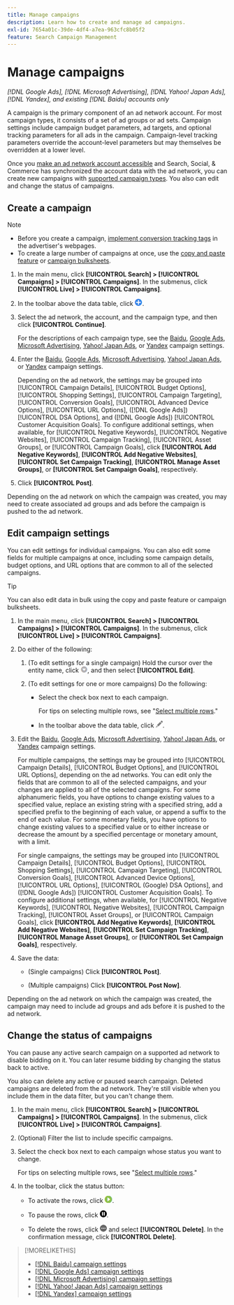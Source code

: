 ```yaml
---
title: Manage campaigns
description: Learn how to create and manage ad campaigns.
exl-id: 7654a01c-39de-4df4-a7ea-963cfc8b05f2
feature: Search Campaign Management
---
```

# Manage campaigns

*[!DNL Google Ads], [!DNL Microsoft Advertising], [!DNL Yahoo! Japan Ads], [!DNL Yandex], and existing [!DNL Baidu] accounts only*

A campaign is the primary component of an ad network account. For most campaign types, it consists of a set of ad groups or ad sets. Campaign settings include campaign budget parameters, ad targets, and optional tracking parameters for all ads in the campaign. Campaign-level tracking parameters override the account-level parameters but may themselves be overridden at a lower level.

Once you [make an ad network account accessible](/help/search-social-commerce/campaign-management/accounts/ad-network-account-manage.md) and Search, Social, & Commerce has synchronized the account data with the ad network, you can create new campaigns with [supported campaign types](/help/search-social-commerce/introduction/supported-inventory.md). You also can edit and change the status of campaigns.

## Create a campaign

>[!NOTE]
>
>* Before you create a campaign, [implement conversion tracking tags](/help/search-social-commerce/tracking/conversion-tracking-about.md) in the advertiser's webpages.
>* To create a large number of campaigns at once, use the [copy and paste feature](/help/search-social-commerce/campaign-management/campaigns/copy-paste.md) or [campaign bulksheets](/help/search-social-commerce/campaign-management/bulksheets/bulksheet-about.md).

1. In the main menu, click **[!UICONTROL Search] > [!UICONTROL Campaigns] > [!UICONTROL Campaigns]**. In the submenus, click **[!UICONTROL Live] > [!UICONTROL Campaigns]**.

1. In the toolbar above the data table, click ![Create](/help/search-social-commerce/assets/add.png "Create").

1. Select the ad network, the account, and the campaign type, and then click **[!UICONTROL Continue]**.
   
   For the descriptions of each campaign type, see the [Baidu](/help/search-social-commerce/campaign-management/campaigns/campaign-settings-baidu.md), [Google Ads](/help/search-social-commerce/campaign-management/campaigns/campaign-settings-google.md), [Microsoft Advertising](/help/search-social-commerce/campaign-management/campaigns/campaign-settings-microsoft.md), [Yahoo! Japan Ads](/help/search-social-commerce/campaign-management/campaigns/campaign-settings-yahoo-japan.md), or [Yandex](/help/search-social-commerce/campaign-management/campaigns/campaign-settings-yandex.md) campaign settings.

1. Enter the [Baidu](/help/search-social-commerce/campaign-management/campaigns/campaign-settings-baidu.md), [Google Ads](/help/search-social-commerce/campaign-management/campaigns/campaign-settings-google.md), [Microsoft Advertising](/help/search-social-commerce/campaign-management/campaigns/campaign-settings-microsoft.md), [Yahoo! Japan Ads](/help/search-social-commerce/campaign-management/campaigns/campaign-settings-yahoo-japan.md), or [Yandex](/help/search-social-commerce/campaign-management/campaigns/campaign-settings-yandex.md) campaign settings.

   Depending on the ad network, the settings may be grouped into [!UICONTROL Campaign Details], [!UICONTROL Budget Options], [!UICONTROL Shopping Settings], [!UICONTROL Campaign Targeting], [!UICONTROL Conversion Goals], [!UICONTROL Advanced Device Options], [!UICONTROL URL Options], ([!DNL Google Ads]) [!UICONTROL DSA Options], and ([!DNL Google Ads]) [!UICONTROL Customer Acquisition Goals]. To configure additional settings, when available, for [!UICONTROL Negative Keywords], [!UICONTROL Negative Websites], [!UICONTROL Campaign Tracking], [!UICONTROL Asset Groups], or [!UICONTROL Campaign Goals], click **[!UICONTROL Add Negative Keywords]**, **[!UICONTROL Add Negative Websites]**, **[!UICONTROL Set Campaign Tracking]**, **[!UICONTROL Manage Asset Groups]**, or **[!UICONTROL Set Campaign Goals]**, respectively.

1. Click **[!UICONTROL Post]**.

Depending on the ad network on which the campaign was created, you may need to create associated ad groups and ads before the campaign is pushed to the ad network.

## Edit campaign settings

You can edit settings for individual campaigns. You can also edit some fields for multiple campaigns at once, including some campaign details, budget options, and URL options that are common to all of the selected campaigns.

>[!TIP]
>
>You can also edit data in bulk using the copy and paste feature or campaign bulksheets.

1. In the main menu, click **[!UICONTROL Search] > [!UICONTROL Campaigns] > [!UICONTROL Campaigns]**. In the submenus, click **[!UICONTROL Live] > [!UICONTROL Campaigns]**.

1. Do either of the following:

   1. (To edit settings for a single campaign) Hold the cursor over the entity name, click ![Menu icon](/help/search-social-commerce/assets/arrow-dropdown-menu.png "Menu icon"), and then select **[!UICONTROL Edit]**.
   
   1. (To edit settings for one or more campaigns) Do the following:
   
      * Select the check box next to each campaign.
        
        For tips on selecting multiple rows, see "[Select multiple rows](/help/search-social-commerce/common-tasks/navigation-editing-selection/multiple-rows-select.md)."
     
      * In the toolbar above the data table, click ![Edit](/help/search-social-commerce/assets/edit.png "Edit").

1. Edit the [Baidu](/help/search-social-commerce/campaign-management/campaigns/campaign-settings-baidu.md), [Google Ads](/help/search-social-commerce/campaign-management/campaigns/campaign-settings-google.md), [Microsoft Advertising](/help/search-social-commerce/campaign-management/campaigns/campaign-settings-microsoft.md), [Yahoo! Japan Ads](/help/search-social-commerce/campaign-management/campaigns/campaign-settings-yahoo-japan.md), or [Yandex](/help/search-social-commerce/campaign-management/campaigns/campaign-settings-yandex.md) campaign settings.

   For multiple campaigns, the settings may be grouped into [!UICONTROL Campaign Details], [!UICONTROL Budget Options], and [!UICONTROL URL Options], depending on the ad networks. You can edit only the fields that are common to all of the selected campaigns, and your changes are applied to all of the selected campaigns. For some alphanumeric fields, you have options to change existing values to a specified value, replace an existing string with a specified string, add a specified prefix to the beginning of each value, or append a suffix to the end of each value. For some monetary fields, you have options to change existing values to a specified value or to either increase or decrease the amount by a specified percentage or monetary amount, with a limit.

   For single campaigns, the settings may be grouped into [!UICONTROL Campaign Details], [!UICONTROL Budget Options], [!UICONTROL Shopping Settings], [!UICONTROL Campaign Targeting], [!UICONTROL Conversion Goals], [!UICONTROL Advanced Device Options], [!UICONTROL URL Options], [!UICONTROL (Google) DSA Options], and ([!DNL Google Ads]) [!UICONTROL Customer Acquisition Goals]. To configure additional settings, when available, for [!UICONTROL Negative Keywords], [!UICONTROL Negative Websites], [!UICONTROL Campaign Tracking], [!UICONTROL Asset Groups], or [!UICONTROL Campaign Goals], click **[!UICONTROL Add Negative Keywords]**, **[!UICONTROL Add Negative Websites]**, **[!UICONTROL Set Campaign Tracking]**, **[!UICONTROL Manage Asset Groups]**, or **[!UICONTROL Set Campaign Goals]**, respectively.

1. Save the data:
   
   * (Single campaigns) Click **[!UICONTROL Post]**.

   * (Multiple campaigns) Click **[!UICONTROL Post Now]**.

Depending on the ad network on which the campaign was created, the campaign may need to include ad groups and ads before it is pushed to the ad network.

## Change the status of campaigns

You can pause any active search campaign on a supported ad network to disable bidding on it. You can later resume bidding by changing the status back to active.

You also can delete any active or paused search campaign. Deleted campaigns are deleted from the ad network. They're still visible when you include them in the data filter, but you can't change them.

1. In the main menu, click **[!UICONTROL Search] > [!UICONTROL Campaigns] > [!UICONTROL Campaigns]**. In the submenus, click **[!UICONTROL Live] > [!UICONTROL Campaigns]**.

1. (Optional) Filter the list to include specific campaigns.

1. Select the check box next to each campaign whose status you want to change.

   For tips on selecting multiple rows, see "[Select multiple rows](/help/search-social-commerce/common-tasks/navigation-editing-selection/multiple-rows-select.md)."

1. In the toolbar, click the status button:

   * To activate the rows, click ![Activate](/help/search-social-commerce/assets/activate.png "Activate").
   
   * To pause the rows, click ![Pause](/help/search-social-commerce/assets/pause.png "Pause").
   
   * To delete the rows, click ![More](/help/search-social-commerce/assets/more.png "More") and select **[!UICONTROL Delete]**. In the confirmation message, click **[!UICONTROL Delete]**.

>[!MORELIKETHIS]
>
>* [[!DNL Baidu] campaign settings](/help/search-social-commerce/campaign-management/campaigns/campaign-settings-baidu.md)
>* [[!DNL Google Ads] campaign settings](/help/search-social-commerce/campaign-management/campaigns/campaign-settings-google.md)
>* [[!DNL Microsoft Advertising] campaign settings](/help/search-social-commerce/campaign-management/campaigns/campaign-settings-microsoft.md)
>* [[!DNL Yahoo! Japan Ads] campaign settings](/help/search-social-commerce/campaign-management/campaigns/campaign-settings-yahoo-japan.md)
>* [[!DNL Yandex] campaign settings](/help/search-social-commerce/campaign-management/campaigns/campaign-settings-yandex.md)
